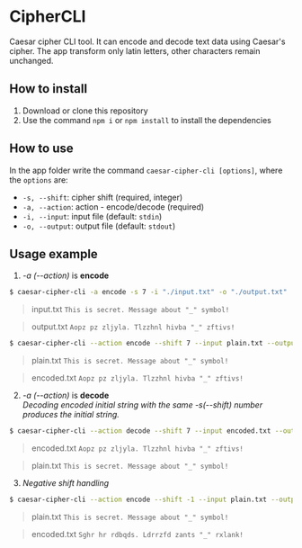 # CipherCLI

Caesar cipher CLI tool.
It can encode and decode text data using Caesar's cipher.
The app transform only latin letters, other characters remain unchanged.

## How to install

1. Download or clone this repository
2. Use the command `npm i` or `npm install` to install the dependencies

## How to use

In the app folder write the command `caesar-cipher-cli [options]`, where the `options` are:

- `-s, --shift`: cipher shift (required, integer)
- `-a, --action`: action - encode/decode (required)
- `-i, --input`: input file (default: `stdin`)
- `-o, --output`: output file (default: `stdout`)

## Usage example

1. _-a (--action)_ is **encode**

```bash
$ caesar-cipher-cli -a encode -s 7 -i "./input.txt" -o "./output.txt"
```

> input.txt
> `This is secret. Message about "_" symbol!`

> output.txt
> `Aopz pz zljyla. Tlzzhnl hivba "_" zftivs!`

```bash
$ caesar-cipher-cli --action encode --shift 7 --input plain.txt --output encoded.txt
```

> plain.txt
> `This is secret. Message about "_" symbol!`

> encoded.txt
> `Aopz pz zljyla. Tlzzhnl hivba "_" zftivs!`

2. _-a (--action)_ is **decode**  
   _Decoding encoded initial string with the same -s(--shift) number produces the initial string._

```bash
$ caesar-cipher-cli --action decode --shift 7 --input encoded.txt --output plain.txt
```

> encoded.txt
> `Aopz pz zljyla. Tlzzhnl hivba "_" zftivs!`

> plain.txt
> `This is secret. Message about "_" symbol!`

3. _Negative shift handling_

```bash
$ caesar-cipher-cli --action encode --shift -1 --input plain.txt --output encoded.txt
```

> plain.txt
> `This is secret. Message about "_" symbol!`

> encoded.txt
> `Sghr hr rdbqds. Ldrrzfd zants "_" rxlank!`
